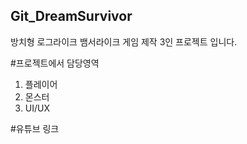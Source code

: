 ## Git_DreamSurvivor
방치형 로그라이크 뱀서라이크 게임 제작 3인 프로젝트 입니다.

#프로젝트에서 담당영역
1. 플레이어
2. 몬스터
3. UI/UX

#유튜브 링크

